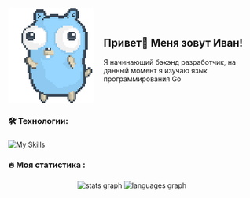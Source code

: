 
<div style="display: flex; align-items: center;">
    <div style="margin-right: 20px;">
        <img src="https://github.com/gznrf/gznrf/raw/main/dancing-gopher.gif" alt="Моя анимация" style="max-width: 300px; height: auto;">
    </div>
    <div>
        <h2>Привет👋 Меня зовут Иван!</h2>
        <p>Я начинающий бэкэнд разработчик, на данный момент я изучаю язык программирования Go</p>
    </div>
</div>

###


<h3 align="left">🛠 Технологии:</h3>

###

[![My Skills](https://skillicons.dev/icons?i=go,postgres,js,html,css,git,linux)](https://skillicons.dev)

###


<h3 align="left">🔥   Моя статистика :</h3>

###

<div align="center">
  <img src="https://github-readme-stats.vercel.app/api?username=gznrf&hide_title=false&hide_rank=false&show_icons=true&include_all_commits=true&count_private=true&disable_animations=false&theme=holi&locale=en&hide_border=false&order=1" height="150" alt="stats graph"  />
  <img src="https://github-readme-stats.vercel.app/api/top-langs?username=gznrf&locale=en&hide_title=false&layout=compact&card_width=320&langs_count=5&theme=holi&hide_border=false&order=2" height="150" alt="languages graph"  />
</div>

###
